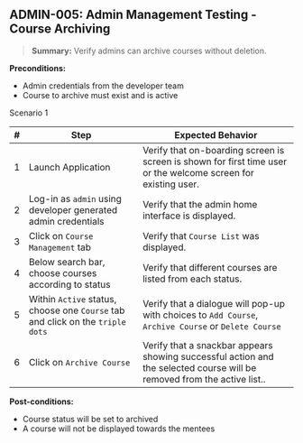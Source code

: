 ## **ADMIN-005:** Admin Management Testing - Course Archiving  

> **Summary:** Verify admins can archive courses without deletion.  <br>

**Preconditions:** 
- Admin credentials from the developer team
- Course to archive must exist and is active



Scenario 1 

 | \# | Step | Expected Behavior | 
 |----|------|-------------------| 
 |  1 | Launch Application    | Verify that on-boarding screen  is screen is shown for first time user or the welcome screen for existing user.   | 
 |  2 | Log-in as `admin` using developer generated admin credentials       | Verify that the admin home interface is displayed.   | 
 |  3 | Click on `Course Management` tab     | Verify that `Course List` was displayed.   |
 |  4 | Below search bar, choose courses according to status     | Verify that different courses are listed from each status.   |
 |  5 | Within `Active` status, choose one `Course` tab and click on the `triple dots`    | Verify that a dialogue will pop-up with choices to `Add Course`, `Archive Course` or `Delete Course`   |
 |  6 | Click on `Archive Course`     | Verify that a snackbar appears showing successful action and the selected course will be removed from the active list..  |
 
**Post-conditions:**  

 - Course status will be set to archived
 - A course will not be displayed towards the mentees

